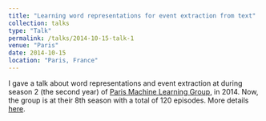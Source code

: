 ```yaml
---
title: "Learning word representations for event extraction from text"
collection: talks
type: "Talk"
permalink: /talks/2014-10-15-talk-1
venue: "Paris"
date: 2014-10-15
location: "Paris, France"
---
```



I gave a talk about word representations and event extraction at during season 2 (the second year) of [Paris Machine Learning Group](https://nuit-blanche.blogspot.com/2014/10/ce-soir-paris-machine-learning-2-season.html), in 2014. Now, the group is at their 8th season with a total of 120 episodes. More details [here](http://parismlgroup.org/#about).
